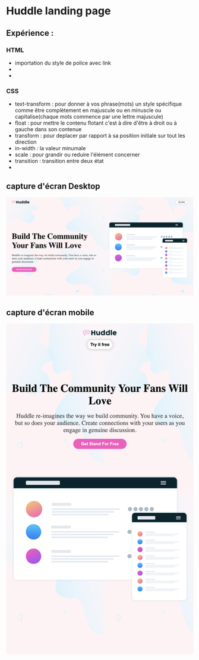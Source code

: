 # Huddle landing page

## Expérience :


### HTML
- importation du style de police avec link
-
-


### CSS
- text-transform : pour donner à vos phrase(mots) un style spécifique comme être complètement en majuscule ou en minuscle ou capitalise(chaque mots commence par une lettre majuscule)
- float : pour mettre le contenu flotant c'est à dire d'être à droit ou à gauche dans son contenue
- transform : pour deplacer par rapport à sa position initiale sur tout les direction
- in-width : la valeur minumale
- scale : pour grandir ou reduire l'élément concerner
- transition : transition entre deux état
- 



## capture d'écran Desktop 
![Capture d'écran du dashboard du projet](huddle.png)
## capture d'écran mobile
![Capture d'écran du mobile du projet](huddle1.png)